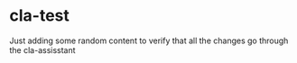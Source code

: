 # cla-test

Just adding some random content to verify that all the changes go through the cla-assisstant
